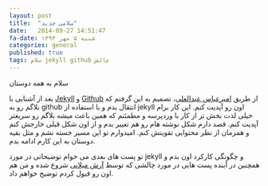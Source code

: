 ```yaml
---
layout: post
title:  "سلامی جدید"
date:   2014-09-27 14:51:47
fa-date: شنبه ۵ مهر ۱۳۹۳
categories: general
published: true
tags: سلام jekyll github چالش
---
```


سلام به همه دوستان

بعد از آشنایی با [Jekyll][jekyll] و [Github][github] از طریق [امیرعباس عبدالعلی][front-end.ir]، تصمیم به این گرفتم که بلاگم رو به github انتقال بدم و با استفاده از jekyll اون رو آپدیت کنم. این کار برام خیلی لذت بخش تر از کار با وردپرسه و مطمئنم که همین باعث میشه بلاگم رو سریعتر آپدیت کنم.
قصد دارم شکل نوشته هام رو هم تغییر بدم و از اون شکل قبلی خارجش کنم و همزمان از نظر محتوایی تقویتش کنم. امیدوارم تو این مسیر خسته نشم و مثل بقیه دوستان به این کارم ادامه بدم.

تو پست های بعدی می خوام توضیحاتی در مورد jekyll و چگونگی کارکرد اون بدم و همچنین در آینده پست هایی در مورد چالشی که توسط [آرش میلانی][arash-milani] شروع شده و من هم اون رو قبول کردم توضیح خواهم داد.

[jekyll]:      http://jekyllrb.com
[github]:      http://github.com
[front-end.ir]:http://front-end.ir
[arash-milani]:http://arashmilani.com/persian/post?id=70

